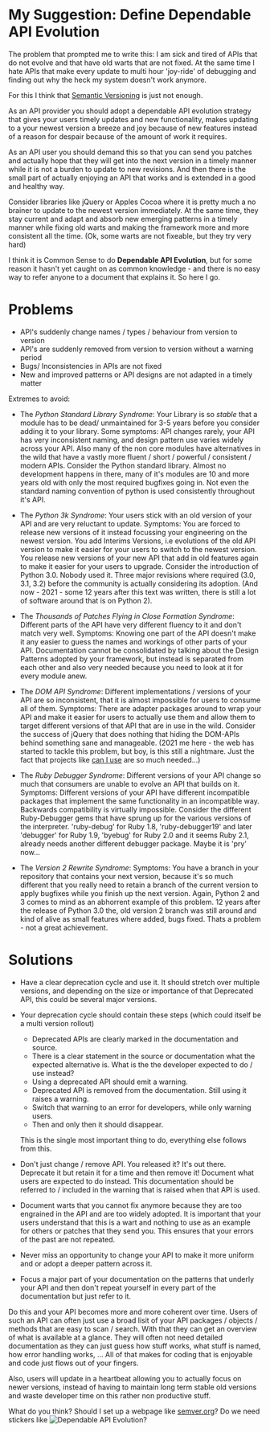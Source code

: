 # My Suggestion: Define Dependable API Evolution

The problem that prompted me to write this: I am sick and tired of APIs that do not evolve and that have old warts that are not fixed. At the same time I hate APIs that make every update to multi hour 'joy-ride' of debugging and finding out why the heck my system doesn't work anymore.

For this I think that [Semantic Versioning](https://semver.org) is just not enough.

As an API provider you should adopt a dependable API evolution strategy that gives your users timely updates and new functionality, makes updating to a your newest version a breeze and joy because of new features instead of a reason for despair because of the amount of work it requires.

As an API user you should demand this so that you can send you patches and actually hope that they will get into the next version in a timely manner while it is not a burden to update to new revisions. And then there is the small part of actually enjoying an API that works and is extended in a good and healthy way.

Consider libraries like jQuery or Apples Cocoa where it is pretty much a no brainer to update to the newest version immediately. At the same time, they stay current and adapt and absorb new emerging patterns in a timely manner while fixing old warts and making the framework more and more consistent all the time. (Ok, some warts are not fixeable, but they try very hard)

I think it is Common Sense to do **Dependable API Evolution**, but for some reason it hasn't yet caught on as common knowledge - and there is no easy way to refer anyone to a document that explains it. So here I go.

# Problems

- API's suddenly change names / types / behaviour from version to version
- API's are suddenly removed from version to version without a warning period
- Bugs/ Inconsistencies in APIs are not fixed
- New and improved patterns or API designs are not adapted in a timely matter

Extremes to avoid:

* The *Python Standard Library Syndrome*: Your Library is so *stable* that a module has to be dead/ unmaintained for 3-5 years before you consider adding it to your library. Some symptoms: API changes rarely, your API has very inconsistent naming, and design pattern use varies widely across your API. Also many of the non core modules have alternatives in the wild that have a vastly more fluent / short / powerful / consistent / modern APIs. Consider the Python standard library. Almost no development happens in there, many of it's modules are 10 and more years old with only the most required bugfixes going in. Not even the standard naming convention of python is used consistently throughout it's API.

* The *Python 3k Syndrome*: Your users stick with an old version of your API and are very reluctant to update. Symptoms: You are forced to release new versions of it instead focussing your engineering on the newest version. You add Interims Versions, i.e evolutions of the old API version to make it easier for your users to switch to the newest version. You release new versions of your new API that add in old features again to make it easier for your users to upgrade. Consider the introduction of Python 3.0. Nobody used it. Three major revisions where required (3.0, 3.1, 3.2) before the community is actually considering its adoption. (And now - 2021 -  some 12 years after this text was written, there is still a lot of software around that is on Python 2).

* The *Thousands of Patches Flying in Close Formation Syndrome*: Different parts of the API have very different fluency to it and don't match very well. Symptoms: Knowing one part of the API doesn't make it any easier to guess the names and workings of other parts of your API. Documentation cannot be consolidated by talking about the Design Patterns adopted by your framework, but instead is separated from each other and also very needed because you need to look at it for every module anew.

* The *DOM API Syndrome*: Different implementations / versions of your API are so inconsistent, that it is almost impossible for users to consume all of them. Symptoms: There are adapter packages around to wrap your API and make it easier for users to actually use them and allow them to target different versions of that API that are in use in the wild. Consider the success of jQuery that does nothing that hiding the DOM-APIs behind something sane and manageable. (2021 me here - the web has started to tackle this problem, but boy, is this still a nightmare. Just the fact that projects like [can I use](https://caniuse.com) are so much needed…)

* The *Ruby Debugger Syndrome*: Different versions of your API change so much that consumers are unable to evolve an API that builds on it. Symptoms: Different versions of your API have different incompatible packages that implement the same functionality in an incompatible way. Backwards compatibility is virtually impossible. Consider the different Ruby-Debugger gems that have sprung up for the various versions of the interpreter. 'ruby-debug' for Ruby 1.8, 'ruby-debugger19' and later 'debugger' for Ruby 1.9, 'byebug' for Ruby 2.0 and it seems Ruby 2.1, already needs another different debugger package. Maybe it is 'pry' now...

* The *Version 2 Rewrite Syndrome*: Symptoms: You have a branch in your repository that contains your next version, because it's so much different that you really need to retain a branch of the current version to apply bugfixes while you finish up the next version. Again, Python 2 and 3 comes to mind as an abhorrent example of this problem. 12 years after the release of Python 3.0 the, old version 2 branch was still around and kind of alive as small features where added, bugs fixed. Thats a problem - not a great achievement.

# Solutions

* Have a clear deprecation cycle and use it. It should stretch over multiple versions, and depending on the size or importance of that Deprecated API, this could be several major versions.
* Your deprecation cycle should contain these steps (which could itself be a multi version rollout)
  * Deprecated APIs are clearly marked in the documentation and source.
  * There is a clear statement in the source or documentation what the expected alternative is. What is the the developer expected to do / use instead?
  * Using a deprecated API should emit a warning.
  * Deprecated API is removed from the documentation. Still using it raises a warning.
  * Switch that warning to an error for developers, while only warning users.
  * Then and only then it should disappear. 
 
  This is the single most important thing to do, everything else follows from this.
* Don't just change / remove API. You released it? It's out there. Deprecate it but retain it for a time and then remove it! Document what users are expected to do instead. This documentation should be referred to / included in the warning that is raised when that API is used.
* Document warts that you cannot fix anymore because they are too engrained in the API and are too widely adopted. It is important that your users understand that this is a wart and nothing to use as an example for others or patches that they send you. This ensures that your errors of the past are not repeated.
* Never miss an opportunity to change your API to make it more uniform and or adopt a deeper pattern across it.
* Focus a major part of your documentation on the patterns that underly your API and then don't repeat yourself in every part of the documentation but just refer to it.

Do this and your API becomes more and more coherent over time. Users of such an API can often just use  a broad lisit of your API packages / objects / methods that are easy to scan / search. With that they can get an overview of what is available at a glance. They will often not need detailed documentation as they can just guess how stuff works, what stuff is named, how error handling works, … All of that makes for coding that is enjoyable and code just flows out of your fingers.

Also, users will update in a heartbeat allowing you to actually focus on newer versions, instead of having to maintain long term stable old versions and waste developer time on this rather non productive stuff.

What do you think? Should I set up a webpage like  [semver.org](http://semver.org)? Do we need stickers like ![Dependable API Evolution](https://img.shields.io/badge/Dependable%20API%20Evolution-1.0-success)?
